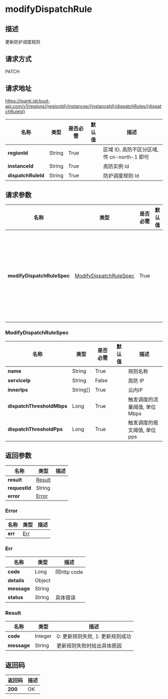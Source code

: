 # modifyDispatchRule


## 描述
更新防护调度规则

## 请求方式
PATCH

## 请求地址
https://ipanti.jdcloud-api.com/v1/regions/{regionId}/instances/{instanceId}/dispatchRules/{dispatchRuleId}

|名称|类型|是否必需|默认值|描述|
|---|---|---|---|---|
|**regionId**|String|True| |区域 ID, 高防不区分区域, 传 cn-north-1 即可|
|**instanceId**|String|True| |高防实例 Id|
|**dispatchRuleId**|String|True| |防护调度规则 Id|

## 请求参数
|名称|类型|是否必需|默认值|描述|
|---|---|---|---|---|
|**modifyDispatchRuleSpec**|[ModifyDispatchRuleSpec](modifydispatchrule#modifydispatchrulespec)|True| |更新防护调度规则请求参数|

### <div id="modifydispatchrulespec">ModifyDispatchRuleSpec</div>
|名称|类型|是否必需|默认值|描述|
|---|---|---|---|---|
|**name**|String|True| |规则名称|
|**serviceIp**|String|False| |高防 IP|
|**innerIps**|String[]|True| |云内IP|
|**dispatchThresholdMbps**|Long|True| |触发调度的流量阈值, 单位 Mbps|
|**dispatchThresholdPps**|Long|True| |触发调度的报文阈值, 单位 pps|

## 返回参数
|名称|类型|描述|
|---|---|---|
|**result**|[Result](modifydispatchrule#result)| |
|**requestId**|String| |
|**error**|[Error](modifydispatchrule#error)| |

### <div id="error">Error</div>
|名称|类型|描述|
|---|---|---|
|**err**|[Err](modifydispatchrule#err)| |
### <div id="err">Err</div>
|名称|类型|描述|
|---|---|---|
|**code**|Long|同http code|
|**details**|Object| |
|**message**|String| |
|**status**|String|具体错误|
### <div id="result">Result</div>
|名称|类型|描述|
|---|---|---|
|**code**|Integer|0: 更新规则失败, 1: 更新规则成功|
|**message**|String|更新规则失败时给出具体原因|

## 返回码
|返回码|描述|
|---|---|
|**200**|OK|
